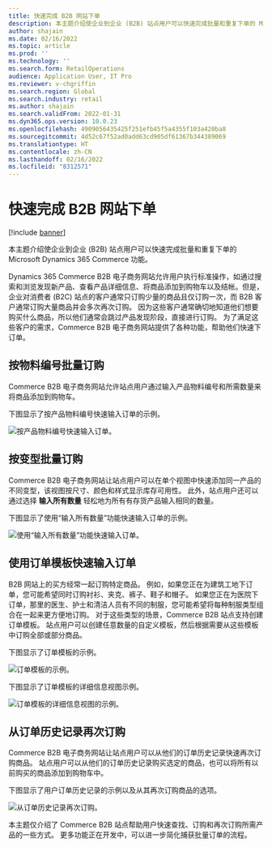```yaml
---
title: 快速完成 B2B 网站下单
description: 本主题介绍使企业到企业 (B2B) 站点用户可以快速完成批量和重复下单的 Microsoft Dynamics 365 Commerce 功能。
author: shajain
ms.date: 02/16/2022
ms.topic: article
ms.prod: ''
ms.technology: ''
ms.search.form: RetailOperations
audience: Application User, IT Pro
ms.reviewer: v-chgriffin
ms.search.region: Global
ms.search.industry: retail
ms.author: shajain
ms.search.validFrom: 2022-01-31
ms.dyn365.ops.version: 10.0.23
ms.openlocfilehash: 4909056435425f251efb45f5a4355f103a420ba8
ms.sourcegitcommit: 4d52c67f52ad0add63cd905df61367b344389069
ms.translationtype: HT
ms.contentlocale: zh-CN
ms.lasthandoff: 02/16/2022
ms.locfileid: "8312571"
---
```

# <a name="place-b2b-website-orders-quickly"></a>快速完成 B2B 网站下单

[!include [banner](../../includes/banner.md)]

本主题介绍使企业到企业 (B2B) 站点用户可以快速完成批量和重复下单的 Microsoft Dynamics 365 Commerce 功能。

Dynamics 365 Commerce B2B 电子商务网站允许用户执行标准操作，如通过搜索和浏览发现新产品、查看产品详细信息、将商品添加到购物车以及结帐。但是，企业对消费者 (B2C) 站点的客户通常只订购少量的商品且仅订购一次，而 B2B 客户通常订购大量商品并会多次再次订购。 因为这些客户通常确切地知道他们想要购买什么商品，所以他们通常会跳过产品发现阶段，直接进行订购。 为了满足这些客户的需求，Commerce B2B 电子商务网站提供了各种功能，帮助他们快速下订单。

## <a name="bulk-order-by-item-number"></a>按物料编号批量订购

Commerce B2B 电子商务网站允许站点用户通过输入产品物料编号和所需数量来将商品添加到购物车。

下图显示了按产品物料编号快速输入订单的示例。

![按产品物料编号快速输入订单。](../media/QuickAddByItem.png)

## <a name="bulk-order-by-variant"></a>按变型批量订购

Commerce B2B 电子商务网站让站点用户可以在单个视图中快速添加同一产品的不同变型，该视图按尺寸、颜色和样式显示库存可用性。 此外，站点用户还可以通过选择 **输入所有数量** 轻松地为所有有存货产品输入相同的数量。

下图显示了使用“输入所有数量”功能快速输入订单的示例。

![使用“输入所有数量”功能快速输入订单。](../media/MatrixView.png)

## <a name="use-order-templates-for-quick-order-entry"></a>使用订单模板快速输入订单

B2B 网站上的买方经常一起订购特定商品。 例如，如果您正在为建筑工地下订单，您可能希望同时订购衬衫、夹克、裤子、鞋子和帽子。 如果您正在为医院下订单，那里的医生、护士和清洁人员有不同的制服，您可能希望将每种制服类型组合在一起来更方便地订购。 对于这些类型的场景，Commerce B2B 站点支持创建订单模板。 站点用户可以创建任意数量的自定义模板，然后根据需要从这些模板中订购全部或部分商品。

下图显示了订单模板的示例。

![订单模板的示例。](../media/OrderTemplateHeader.png)

下图显示了订单模板的详细信息视图示例。

![订单模板的详细信息视图的示例。](../media/OrderTemplateLines.png)

## <a name="reorder-from-order-history"></a>从订单历史记录再次订购

Commerce B2B 电子商务网站让站点用户可以从他们的订单历史记录快速再次订购商品。 站点用户可以从他们的订单历史记录购买选定的商品，也可以将所有以前购买的商品添加到购物车中。

下图显示了用户订单历史记录的示例以及从其再次订购商品的选项。

![从订单历史记录再次订购。](../media/Reorder.png)

本主题仅介绍了 Commerce B2B 站点帮助用户快速查找、订购和再次订购所需产品的一些方式。 更多功能正在开发中，可以进一步简化捕获批量订单的流程。
